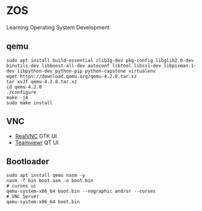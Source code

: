 # ZOS
Learning Operating System Development

## qemu

```shell
sudo apt install build-essential zlib1g-dev pkg-config libglib2.0-dev binutils-dev libboost-all-dev autoconf libtool libssl-dev libpixman-1-dev libpython-dev python-pip python-capstone virtualenv
wget https://download.qemu.org/qemu-4.2.0.tar.xz
tar xvJf qemu-4.2.0.tar.xz
cd qemu-4.2.0
./configure
make -j4
sudo make install
```

## VNC

- [RealVNC](https://www.realvnc.com) GTK UI
- [Teamviewr](https://www.teamviewer.com) QT UI

## Bootloader

```shell
sudo apt install qemu nasm -y
nasm -f bin boot.asm -o boot.bin
# curses ui
qemu-system-x86_64 boot.bin --nographic and/or --curses
# VNC Server
qemu-system-x86_64 boot.bin
```
